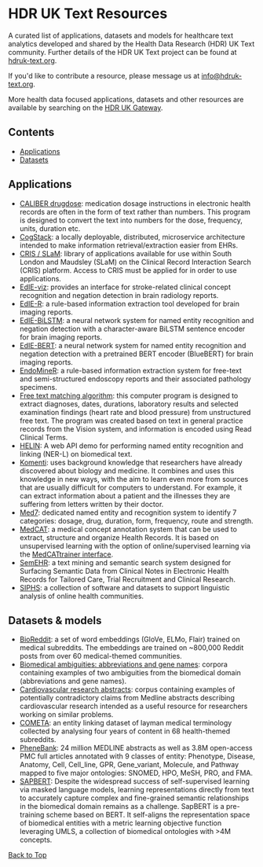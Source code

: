 # HDR UK Text Resources

A curated list of applications, datasets and models for healthcare text analytics developed and shared by the Health Data Research (HDR) UK Text community. Further details of the HDR UK Text project can be found at [hdruk-text.org](https://hdruk-text.org/).  

If you'd like to contribute a resource, please message us at info@hdruk-text.org.    

More health data focused applications, datasets and other resources are available by searching on the [HDR UK Gateway](https://www.healthdatagateway.org/).  


## Contents  

* [Applications](#applications)   
* [Datasets](#datasets)  

## Applications  

* [CALIBER drugdose](http://r-forge.r-project.org/R/?group_id=1598): medication dosage instructions in electronic health records are often in the form of text rather than numbers. This program is designed to convert the text into numbers for the dose, frequency, units, duration etc.    
* [CogStack](https://cogstack.org/): a locally deployable, distributed, microservice architecture intended to make information retrieval/extraction easier from EHRs.   
* [CRIS / SLaM](https://maudsleybrc.nihr.ac.uk/facilities/clinical-record-interactive-search-cris/cris-natural-language-processing/): library of applications available for use within South London and Maudsley (SLaM) on the Clinical Record Interaction Search (CRIS) platform. Access to CRIS must be applied for in order to use applications.  
* [EdIE-viz](http://jekyll.inf.ed.ac.uk/edieviz): provides an interface for stroke-related clinical concept recognition and negation detection in brain radiology reports.    
* [EdIE-R](https://github.com/Edinburgh-LTG/edieviz/tree/master/EdIE-R): a rule-based information extraction tool developed for brain imaging reports.  
* [EdIE-BiLSTM](https://github.com/Edinburgh-LTG/edieviz/tree/master/EdIE-N): a neural network system for named entity recognition and negation detection with a character-aware BiLSTM sentence encoder for brain imaging reports.  
* [EdIE-BERT](https://github.com/Edinburgh-LTG/edieviz/tree/master/EdIE-N): a neural network system for named entity recognition and negation detection with a pretrained BERT encoder (BlueBERT) for brain imaging reports.  
* [EndoMineR](https://github.com/sebastiz/EndoMineR/): a rule-based information extraction system for free-text and semi-structured endoscopy reports and their associated pathology specimens. 
* [Free text matching algorithm](https://github.com/anoopshah/freetext-matching-algorithm): this computer program is designed to extract diagnoses, dates, durations, laboratory results and selected examination findings (heart rate and blood pressure) from unstructured free text. The program was created based on text in general practice records from the Vision system, and information is encoded using Read Clinical Terms.
* [HELIN](https://github.com/cambridgeltl/HELIN): A web API demo for performing named entity recognition and linking (NER-L) on biomedical text.
* [Komenti](https://github.com/reality/Komenti): uses background knowledge that researchers have already discovered about biology and medicine. It combines and uses this knowledge in new ways, with the aim to learn even more from sources that are usually difficult for computers to understand. For example, it can extract information about a patient and the illnesses they are suffering from letters written by their doctor.    
* [Med7](https://github.com/kormilitzin/med7): dedicated named entity and recognition system to identify 7 categories: dosage, drug, duration, form, frequency, route and strength.  
* [MedCAT](https://github.com/CogStack/MedCAT): a medical concept annotation system that can be used to extract, structure and organize Health Records. It is based on unsupervised learning with the option of online/supervised learning via the [MedCATtrainer interface](https://github.com/CogStack/MedCATtrainer).    
* [SemEHR](https://github.com/CogStack/CogStack-SemEHR): a text mining and semantic search system designed for Surfacing Semantic Data from Clinical Notes in Electronic Health Records for Tailored Care, Trial Recruitment and Clinical Research.  
* [SIPHS](https://siphs.org/resources): a collection of software and datasets to support linguistic analysis of online health communities.     

## Datasets & models

* [BioReddit](https://github.com/basaldella/bioreddit): a set of word embeddings (GloVe, ELMo, Flair) trained on medical subreddits. The embeddings are trained on ~800,000 Reddit posts from over 60 medical-themed communities.
* [Biomedical ambiguities: abbreviations and gene names](http://staffwww.dcs.shef.ac.uk/people/M.Stevenson/resources/BioWSD/corpora/): corpora containing examples of two ambiguities from the biomedical domain (abbreviations and gene names).    
* [Cardiovascular research abstracts](http://staffwww.dcs.shef.ac.uk/people/M.Stevenson/resources/bio_contradictions/): corpus containing examples of potentially contradictory claims from Medline abstracts describing cardiovascular research intended as a useful resource for researchers working on similar problems.  
* [COMETA](https://github.com/cambridgeltl/cometa): an entity linking dataset of layman medical terminology collected by analysing four years of content in 68 health-themed subreddits.  
* [PheneBank](https://zenodo.org/record/1197188#.X9OFtcv7SjB): 24 million MEDLINE abstracts as well as 3.8M open-access PMC full articles annotated with 9 classes of entity: Phenotype, Disease, Anatomy, Cell, Cell_line, GPR, Gene_variant, Molecule, and Pathway mapped to five major ontologies: SNOMED, HPO, MeSH, PRO, and FMA.
* [SAPBERT](https://huggingface.co/cambridgeltl/SapBERT-from-PubMedBERT-fulltext): Despite the widespread success of self-supervised learning via masked language models, learning representations directly from text to accurately capture complex and fine-grained semantic relationships in the biomedical domain remains as a challenge. SapBERT is a pre-training scheme based on BERT. It self-aligns the representation space of biomedical entities with a metric learning objective function leveraging UMLS, a collection of biomedical ontologies with >4M concepts.

[Back to Top](#contents)
